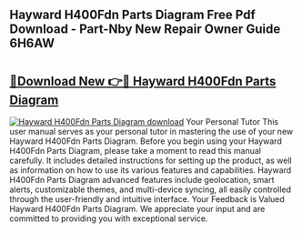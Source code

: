 ## Hayward H400Fdn Parts Diagram Free Pdf Download - Part-Nby New Repair Owner Guide 6H6AW

# <h2><a href="http://dfnyv1w.blite.top/?on=Hayward+H400Fdn+Parts+Diagram">🔗Download New 👉🔴 Hayward H400Fdn Parts Diagram</a></h2>

[![Hayward H400Fdn Parts Diagram download](https://i.imgur.com/lujVjoI.png)](http://dfnyv1w.blite.top/?on=Hayward+H400Fdn+Parts+Diagram)
Your Personal Tutor This user manual serves as your personal tutor in mastering the use of your new Hayward H400Fdn Parts Diagram. Before you begin using your Hayward H400Fdn Parts Diagram, please take a moment to read this manual carefully. It includes detailed instructions for setting up the product, as well as information on how to use its various features and capabilities. Hayward H400Fdn Parts Diagram advanced features include geolocation, smart alerts, customizable themes, and multi-device syncing, all easily controlled through the user-friendly and intuitive interface. Your Feedback is Valued Hayward H400Fdn Parts Diagram. We appreciate your input and are committed to providing you with exceptional service.
